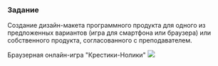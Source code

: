### Задание 
Создание дизайн-макета программного продукта для одного из предложенных вариантов (игра для смартфона или браузера) или собственного продукта, согласованного с преподавателем.

Браузерная онлайн-игра "Крестики-Нолики"
![](Picture/5.png )

